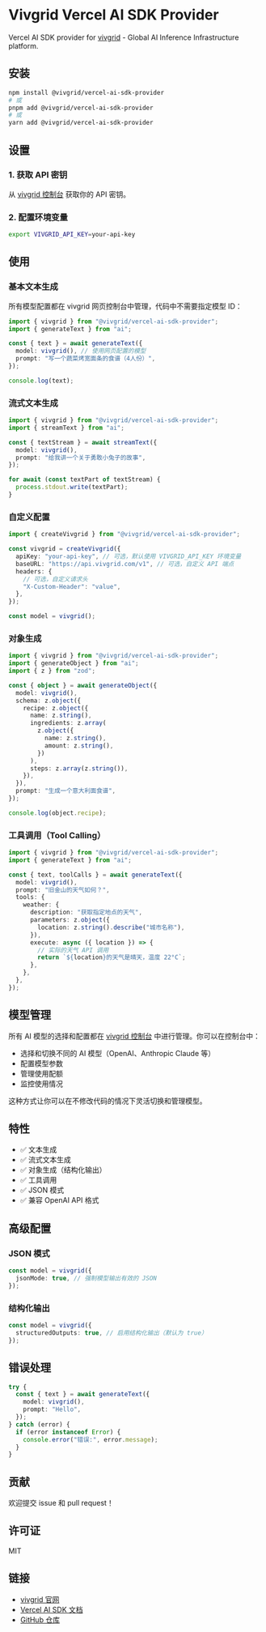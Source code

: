 # Vivgrid Vercel AI SDK Provider

Vercel AI SDK provider for [vivgrid](https://www.vivgrid.com/) - Global AI Inference Infrastructure platform.

## 安装

```bash
npm install @vivgrid/vercel-ai-sdk-provider
# 或
pnpm add @vivgrid/vercel-ai-sdk-provider
# 或
yarn add @vivgrid/vercel-ai-sdk-provider
```

## 设置

### 1. 获取 API 密钥

从 [vivgrid 控制台](https://www.vivgrid.com/) 获取你的 API 密钥。

### 2. 配置环境变量

```bash
export VIVGRID_API_KEY=your-api-key
```

## 使用

### 基本文本生成

所有模型配置都在 vivgrid 网页控制台中管理，代码中不需要指定模型 ID：

```typescript
import { vivgrid } from "@vivgrid/vercel-ai-sdk-provider";
import { generateText } from "ai";

const { text } = await generateText({
  model: vivgrid(), // 使用网页配置的模型
  prompt: "写一个蔬菜烤宽面条的食谱（4人份）",
});

console.log(text);
```

### 流式文本生成

```typescript
import { vivgrid } from "@vivgrid/vercel-ai-sdk-provider";
import { streamText } from "ai";

const { textStream } = await streamText({
  model: vivgrid(),
  prompt: "给我讲一个关于勇敢小兔子的故事",
});

for await (const textPart of textStream) {
  process.stdout.write(textPart);
}
```

### 自定义配置

```typescript
import { createVivgrid } from "@vivgrid/vercel-ai-sdk-provider";

const vivgrid = createVivgrid({
  apiKey: "your-api-key", // 可选，默认使用 VIVGRID_API_KEY 环境变量
  baseURL: "https://api.vivgrid.com/v1", // 可选，自定义 API 端点
  headers: {
    // 可选，自定义请求头
    "X-Custom-Header": "value",
  },
});

const model = vivgrid();
```

### 对象生成

```typescript
import { vivgrid } from "@vivgrid/vercel-ai-sdk-provider";
import { generateObject } from "ai";
import { z } from "zod";

const { object } = await generateObject({
  model: vivgrid(),
  schema: z.object({
    recipe: z.object({
      name: z.string(),
      ingredients: z.array(
        z.object({
          name: z.string(),
          amount: z.string(),
        })
      ),
      steps: z.array(z.string()),
    }),
  }),
  prompt: "生成一个意大利面食谱",
});

console.log(object.recipe);
```

### 工具调用（Tool Calling）

```typescript
import { vivgrid } from "@vivgrid/vercel-ai-sdk-provider";
import { generateText } from "ai";

const { text, toolCalls } = await generateText({
  model: vivgrid(),
  prompt: "旧金山的天气如何？",
  tools: {
    weather: {
      description: "获取指定地点的天气",
      parameters: z.object({
        location: z.string().describe("城市名称"),
      }),
      execute: async ({ location }) => {
        // 实际的天气 API 调用
        return `${location}的天气是晴天，温度 22°C`;
      },
    },
  },
});
```

## 模型管理

所有 AI 模型的选择和配置都在 [vivgrid 控制台](https://www.vivgrid.com/) 中进行管理。你可以在控制台中：

- 选择和切换不同的 AI 模型（OpenAI、Anthropic Claude 等）
- 配置模型参数
- 管理使用配额
- 监控使用情况

这种方式让你可以在不修改代码的情况下灵活切换和管理模型。

## 特性

- ✅ 文本生成
- ✅ 流式文本生成
- ✅ 对象生成（结构化输出）
- ✅ 工具调用
- ✅ JSON 模式
- ✅ 兼容 OpenAI API 格式

## 高级配置

### JSON 模式

```typescript
const model = vivgrid({
  jsonMode: true, // 强制模型输出有效的 JSON
});
```

### 结构化输出

```typescript
const model = vivgrid({
  structuredOutputs: true, // 启用结构化输出（默认为 true）
});
```

## 错误处理

```typescript
try {
  const { text } = await generateText({
    model: vivgrid(),
    prompt: "Hello",
  });
} catch (error) {
  if (error instanceof Error) {
    console.error("错误:", error.message);
  }
}
```

## 贡献

欢迎提交 issue 和 pull request！

## 许可证

MIT

## 链接

- [vivgrid 官网](https://www.vivgrid.com/)
- [Vercel AI SDK 文档](https://sdk.vercel.ai/)
- [GitHub 仓库](https://github.com/vivgrid/vercel-ai-sdk-provider)
